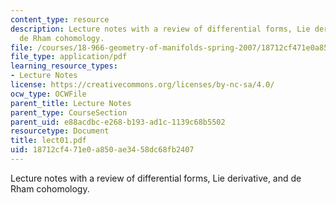 ```yaml
---
content_type: resource
description: Lecture notes with a review of differential forms, Lie derivative, and
  de Rham cohomology.
file: /courses/18-966-geometry-of-manifolds-spring-2007/18712cf471e0a850ae3458dc68fb2407_lect01.pdf
file_type: application/pdf
learning_resource_types:
- Lecture Notes
license: https://creativecommons.org/licenses/by-nc-sa/4.0/
ocw_type: OCWFile
parent_title: Lecture Notes
parent_type: CourseSection
parent_uid: e88acdbc-e268-b193-ad1c-1139c68b5502
resourcetype: Document
title: lect01.pdf
uid: 18712cf4-71e0-a850-ae34-58dc68fb2407
---
```

Lecture notes with a review of differential forms, Lie derivative, and de Rham cohomology.